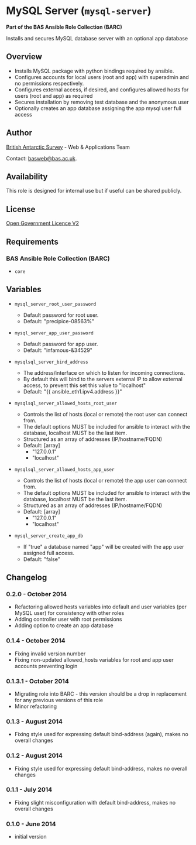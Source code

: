 # MySQL Server (`mysql-server`)

**Part of the BAS Ansible Role Collection (BARC)**

Installs and secures MySQL database server with an optional app database

## Overview

* Installs MySQL package with python bindings required by ansible.
* Configures accounts for local users (root and app) with superadmin and no permissions respectively.
* Configures external access, if desired, and configures allowed hosts for users (root and app) as required
* Secures installation by removing test database and the anonymous user
* Optionally creates an app database assigning the app mysql user full access

## Author

[British Antarctic Survey](http://www.antarctica.ac.uk) - Web & Applications Team

Contact: [basweb@bas.ac.uk](mailto:basweb@bas.ac.uk).

## Availability

This role is designed for internal use but if useful can be shared publicly.

## License

[Open Government Licence V2](https://www.nationalarchives.gov.uk/doc/open-government-licence/version/2/)

## Requirements

### BAS Ansible Role Collection (BARC)

* `core`

## Variables

* `mysql_server_root_user_password`
    * Default password for root user.
    * Default: "precipice-08563%"

* `mysql_server_app_user_password`
    * Default password for app user.
    * Default: "infamous-&34529"

* `mysqlsql_server_bind_address`
    * The address/interface on which to listen for incoming connections.
    * By default this will bind to the servers external IP to allow external access, to prevent this set this value to "localhost"
    * Default: "{{ ansible_eth1.ipv4.address }}"
* `mysqlsql_server_allowed_hosts_root_user`
    * Controls the list of hosts (local or remote) the root user can connect from.
    * The default options MUST be included for ansible to interact with the database, localhost MUST be the last item.
    * Structured as an array of addresses (IP/hostname/FQDN)
    * Default: [array]
        * "127.0.0.1"
        * "localhost"
* `mysqlsql_server_allowed_hosts_app_user`
    * Controls the list of hosts (local or remote) the app user can connect from.
    * The default options MUST be included for ansible to interact with the database, localhost MUST be the last item.
    * Structured as an array of addresses (IP/hostname/FQDN)
    * Default: [array]
        * "127.0.0.1"
        * "localhost"
* `mysql_server_create_app_db`
    * If "true" a database named "app" will be created with the app user assigned full access.
    * Default: "false"

## Changelog

### 0.2.0 - October 2014

* Refactoring allowed hosts variables into default and user variables (per MySQL user) for consistency with other roles
* Adding controller user with root permissions
* Adding option to create an app database

### 0.1.4 - October 2014

* Fixing invalid version number
* Fixing non-updated allowed_hosts variables for root and app user accounts preventing login

### 0.1.3.1 - October 2014

* Migrating role into BARC - this version should be a drop in replacement for any previous versions of this role
* Minor refactoring

### 0.1.3 - August 2014

* Fixing style used for expressing default bind-address (again), makes no overall changes

### 0.1.2 - August 2014

* Fixing style used for expressing default bind-address, makes no overall changes

### 0.1.1 - July 2014

* Fixing slight misconfiguration with default bind-address, makes no overall changes

### 0.1.0 - June 2014

* initial version
